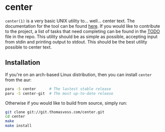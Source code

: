 # center

`center(1)` is a very basic UNIX utility to… well… center text.  The
documentation for the tool can be found [here][1].  If you would like to
contribute to the project, a list of tasks that need completing can be found in
the [TODO][2] file in the repo.  This utility should be as simple as possible,
accepting input from stdin and printing output to stdout.  This should be the
best utility possible to center text.

## Installation

If you're on an arch-based Linux distribution, then you can install `center`
from the aur:

```sh
paru -S center      # The lastest stable release
paru -S center-git  # The most up-to-date release
```

Otherwise if you would like to build from source, simply run:

```sh
git clone git://git.thomasvoss.com/center.git
cd center
make
make install
```

[1]: https://thomasvoss.com/man/center.1.html
[2]: https://git.thomasvoss.com/center/tree/TODO
